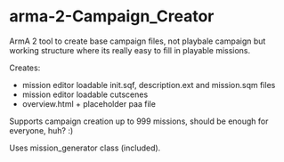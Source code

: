 # arma-2-Campaign_Creator

ArmA 2 tool to create base campaign files, not playbale campaign but working structure where its really easy to fill in playable missions.

Creates:
* mission editor loadable init.sqf, description.ext and mission.sqm files
* mission editor loadable cutscenes
* overview.html + placeholder paa file

Supports campaign creation up to 999 missions, should be enough for everyone, huh? :)

Uses mission_generator class (included).
